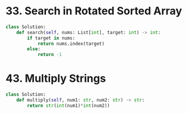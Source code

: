 # 33. Search in Rotated Sorted Array
``` python
class Solution:
    def search(self, nums: List[int], target: int) -> int:
        if target in nums:
            return nums.index(target)
        else:
            return -1
```

# 43. Multiply Strings
``` python
class Solution:
    def multiply(self, num1: str, num2: str) -> str:
        return str(int(num1)*int(num2))
```

